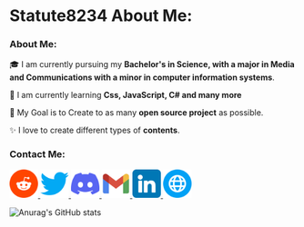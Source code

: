 # Statute8234 About Me:

### About Me:
🎓 I am currently pursuing my **Bachelor's in Science, with a major in Media and Communications with a minor in computer information systems**.

🌱 I am currently learning **Css, JavaScript, C# and many more**

🎯 My Goal is to Create to as many **open source project** as possible.

✨ I love to create different types of **contents**.

### Contact Me:
<a href="https://www.reddit.com/r/randomscreenshot/">
  <img src="reddit.png" width="50" height="50">
</a>
<a href="https://twitter.com/RndScreenShot">
  <img src="twitter.png" width="50" height="50"> 
</a>
<a href="https://discord.com/channels/664087970818555914/1161810576847147028">
  <img src="discord.png" width="50" height="50">
</a>
<a href="danieltower101501@gmail.com">
  <img src="communication.png" width="50" height="50">
</a>
<a href="https://www.linkedin.com/in/daniel-tower-866149235/">
  <img src="linkedin.png" width="50" height="50">
</a>
<a href="https://danieltower101501.wixsite.com/my-site">
  <img src="internet.png" width="50" height="50">
</a>

![Anurag's GitHub stats](https://github-readme-stats.vercel.app/api?username=Statute8234&show_icons=true&theme=radical)
